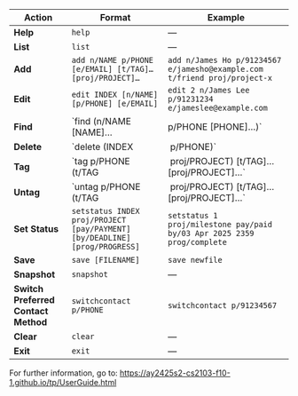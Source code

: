 | **Action**                          | **Format**       | **Example**                                                               |
|-------------------------------------|------------------|---------------------------------------------------------------------------|
| **Help**                            | `help`           | —                                                                         |
| **List**                            | `list`           | —                                                                         |
| **Add**                             | `add n/NAME p/PHONE [e/EMAIL] [t/TAG]…​ [proj/PROJECT]…​` | `add n/James Ho p/91234567 e/jamesho@example.com t/friend proj/project-x` |
| **Edit**                            | `edit INDEX [n/NAME] [p/PHONE] [e/EMAIL]` | `edit 2 n/James Lee p/91231234 e/jameslee@example.com`                    |
| **Find**                            | `find (n/NAME [NAME]…​ | p/PHONE [PHONE]…​)`                                                       | `find n/James Jake` or `find p/87487765 88888888`                             |
| **Delete**                          | `delete (INDEX ​ | ​ p/PHONE)`                                                               | `delete 3` or `delete p/91231234`                                      |
| **Tag**                             | `tag p/PHONE (t/TAG ​ | ​  proj/PROJECT) [t/TAG]…​ [proj/PROJECT]…​`                              | `tag p/91234567 t/bestie proj/project-x`                               |
| **Untag**                           | `untag p/PHONE (t/TAG ​ | ​ proj/PROJECT) [t/TAG]…​ [proj/PROJECT]…​​`                              | `untag p/91234567 t/bestie proj/project-x`                             |
| **Set Status**                      | `setstatus INDEX proj/PROJECT [pay/PAYMENT] [by/DEADLINE] [prog/PROGRESS]` | `setstatus 1 proj/milestone pay/paid by/03 Apr 2025 2359 prog/complete`   |
| **Save**                            | `save [FILENAME]` | `save newfile`                                                            |
| **Snapshot**                        | `snapshot`       | —                                                                         |
| **Switch Preferred Contact Method** | `switchcontact p/PHONE` | `switchcontact p/91234567`                                                |
| **Clear**                           | `clear`          | —                                                                         |
| **Exit**                            | `exit`           | —                                                                         |
For further information, go to: https://ay2425s2-cs2103-f10-1.github.io/tp/UserGuide.html
